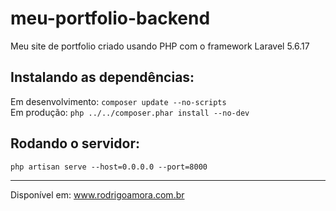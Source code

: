 # meu-portfolio-backend
Meu site de portfolio criado usando PHP com o framework Laravel 5.6.17 <br>

Instalando as dependências:
-------------------------
Em desenvolvimento: `composer update --no-scripts` <br>
Em produção: `php ../../composer.phar install --no-dev`

Rodando o servidor:
-------------------
`php artisan serve --host=0.0.0.0 --port=8000`

<hr>

Disponível em: www.rodrigoamora.com.br
